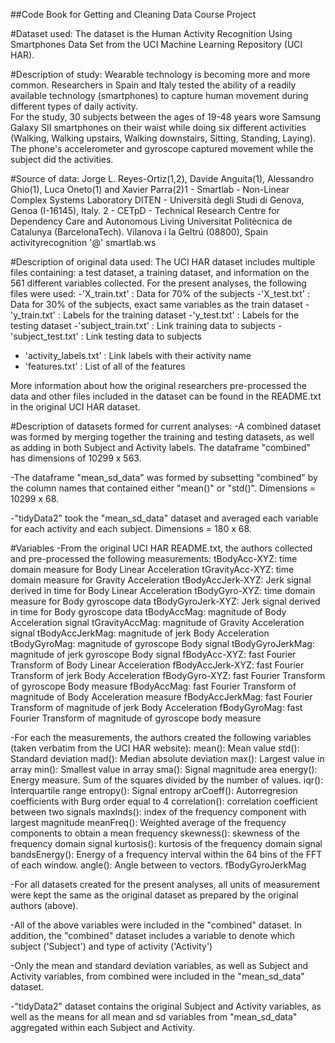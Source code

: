 ##Code Book for Getting and Cleaning Data Course Project

#Dataset used:
The dataset is the Human Activity Recognition Using Smartphones Data Set from the 
UCI Machine Learning Repository (UCI HAR). 

#Description of study:
Wearable technology is becoming more and more common.  Researchers in Spain and Italy
tested the ability of a readily available technology (smartphones) to capture human
movement during different types of daily activity.  
For the study, 30 subjects between the ages of 19-48 years wore Samsung Galaxy SII 
smartphones on their waist while doing six different activities (Walking, 
Walking upstairs, Walking downstairs, Sitting, Standing, Laying).  
The phone's accelerometer and gyroscope captured movement while the subject did the 
activities.

#Source of data:
Jorge L. Reyes-Ortiz(1,2), Davide Anguita(1), Alessandro Ghio(1), Luca Oneto(1) and 
Xavier Parra(2)1 - Smartlab - Non-Linear Complex Systems Laboratory
DITEN - Università degli Studi di Genova, Genoa (I-16145), Italy.
2 - CETpD - Technical Research Centre for Dependency Care and Autonomous Living
Universitat Politècnica de Catalunya (BarcelonaTech). Vilanova i la Geltrú (08800), Spain
activityrecognition '@' smartlab.ws 

#Description of original data used:
The UCI HAR dataset includes multiple files containing: a test dataset, a training 
dataset, and information on the 561 different variables collected.  For the present 
analyses, the following files were used:
-'X_train.txt' : Data for 70% of the subjects
-'X_test.txt' : Data for 30% of the subjects, exact same variables as the train dataset
-'y_train.txt' : Labels for the training dataset
-'y_test.txt' : Labels for the testing dataset
-'subject_train.txt' : Link training data to subjects
-'subject_test.txt' : Link testing data to subjects
- 'activity_labels.txt' : Link labels with their activity name
- 'features.txt' : List of all of the features

More information about how the original researchers pre-processed the data and other files
included in the dataset can be found in the README.txt in the original UCI HAR dataset.

#Description of datasets formed for current analyses:
-A combined dataset was formed by merging together the training and testing datasets, as 
well as adding in both Subject and Activity labels.  The dataframe "combined" has 
dimensions of 10299 x 563. 

-The dataframe "mean_sd_data" was formed by subsetting "combined" by the column names
that contained either "mean()" or "std()". Dimensions = 10299 x 68.

-"tidyData2" took the "mean_sd_data" dataset and averaged each variable
for each activity and each subject. Dimensions = 180 x 68.

#Variables 
-From the original UCI HAR README.txt, the authors collected and pre-processed the 
following measurements:
tBodyAcc-XYZ: time domain measure for Body Linear Acceleration
tGravityAcc-XYZ: time domain measure for Gravity Acceleration
tBodyAccJerk-XYZ: Jerk signal derived in time for Body Linear Acceleration 
tBodyGyro-XYZ: time domain measure for Body gyroscope data 
tBodyGyroJerk-XYZ: Jerk signal derived in time for Body gyroscope data
tBodyAccMag: magnitude of Body Acceleration signal
tGravityAccMag: magnitude of Gravity Acceleration signal
tBodyAccJerkMag: magnitude of jerk Body Acceleration
tBodyGyroMag: magnitude of gyroscope Body signal
tBodyGyroJerkMag: magnitude of jerk gyroscope Body signal
fBodyAcc-XYZ: fast Fourier Transform of Body Linear Acceleration
fBodyAccJerk-XYZ: fast Fourier Transform of jerk Body Acceleration
fBodyGyro-XYZ: fast Fourier Transform of gyroscope Body measure
fBodyAccMag: fast Fourier Transform of magnitude of Body Acceleration measure
fBodyAccJerkMag: fast Fourier Transform of magnitude of jerk Body Acceleration
fBodyGyroMag: fast Fourier Transform of magnitude of gyroscope body measure

-For each the measurements, the authors created the following variables (taken verbatim
from the UCI HAR website):
mean(): Mean value
std(): Standard deviation
mad(): Median absolute deviation 
max(): Largest value in array
min(): Smallest value in array
sma(): Signal magnitude area
energy(): Energy measure. Sum of the squares divided by the number of values. 
iqr(): Interquartile range 
entropy(): Signal entropy
arCoeff(): Autorregresion coefficients with Burg order equal to 4
correlation(): correlation coefficient between two signals
maxInds(): index of the frequency component with largest magnitude
meanFreq(): Weighted average of the frequency components to obtain a mean frequency
skewness(): skewness of the frequency domain signal 
kurtosis(): kurtosis of the frequency domain signal 
bandsEnergy(): Energy of a frequency interval within the 64 bins of the FFT of each 
window.
angle(): Angle between to vectors.
fBodyGyroJerkMag

-For all datasets created for the present analyses, all units of measurement were kept
the same as the original dataset as prepared by the original authors (above).  

-All of the above variables were included in the "combined" dataset.  In addition,
the "combined" dataset includes a variable to denote which subject ('Subject') and type
of activity ('Activity')

-Only the mean and standard deviation variables, as well as Subject and Activity variables,
 from combined were included in the "mean_sd_data" dataset.
 
-"tidyData2" dataset contains the original Subject and Activity variables, as well as the 
means for all mean and sd variables from "mean_sd_data" aggregated within 
each Subject and Activity.
